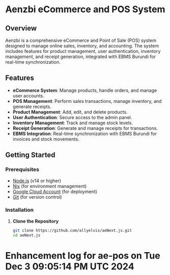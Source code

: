 # Aenzbi eCommerce and POS System

## Overview

Aenzbi is a comprehensive eCommerce and Point of Sale (POS) system designed to manage online sales, inventory, and accounting. The system includes features for product management, user authentication, inventory management, and receipt generation, integrated with EBMS Burundi for real-time synchronization.

## Features

- **eCommerce System**: Manage products, handle orders, and manage user accounts.
- **POS Management**: Perform sales transactions, manage inventory, and generate receipts.
- **Product Management**: Add, edit, and delete products.
- **User Authentication**: Secure access to the admin panel.
- **Inventory Management**: Track and manage stock levels.
- **Receipt Generation**: Generate and manage receipts for transactions.
- **EBMS Integration**: Real-time synchronization with EBMS Burundi for invoices and stock movements.

## Getting Started

### Prerequisites

- [Node.js](https://nodejs.org/) (v14 or higher)
- [Nix](https://nixos.org/nix/) (for environment management)
- [Google Cloud Account](https://cloud.google.com/) (for deployment)
- [Git](https://git-scm.com/) (for version control)

### Installation

1. **Clone the Repository**

   ```bash
   git clone https://github.com/allyelvis/aeNext.js.git
   cd aeNext.js
# Enhancement log for ae-pos on Tue Dec  3 09:05:14 PM UTC 2024

